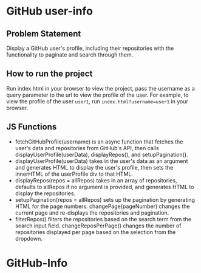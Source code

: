# GitHub user-info

## Problem Statement
Display a GitHub user's profile, including their repositories with the functionality to paginate and search through them.

## How to run the project
Run index.html in your browser to view the project, pass the username as a query parameter to the url to view the profile of the user. For example, to view the profile of the user `user1`, run `index.html?username=user1` in your browser.

## JS Functions
- fetchGitHubProfile(username) is an async function that fetches the user's data and repositories from GitHub's API, then calls displayUserProfile(userData), displayRepos(), and setupPagination().
- displayUserProfile(userData) takes in the user's data as an argument and generates HTML to display the user's profile, then sets the innerHTML of the userProfile div to that HTML.
- displayRepos(repos = allRepos) takes in an array of repositories, defaults to allRepos if no argument is provided, and generates HTML to display the repositories.
- setupPagination(repos = allRepos) sets up the pagination by generating HTML for the page numbers.
changePage(pageNumber) changes the current page and re-displays the repositories and pagination.
- filterRepos() filters the repositories based on the search term from the search input field.
changeReposPerPage() changes the number of repositories displayed per page based on the selection from the dropdown.
# GitHub-Info
